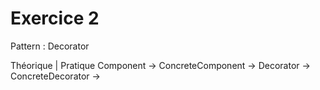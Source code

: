 # Exercice 2

Pattern : Decorator

Théorique | Pratique
Component -> 
ConcreteComponent -> 
Decorator ->
ConcreteDecorator ->